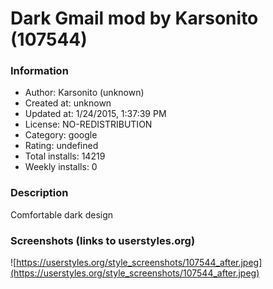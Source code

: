 # Dark Gmail mod by Karsonito (107544)

### Information
- Author: Karsonito (unknown)
- Created at: unknown
- Updated at: 1/24/2015, 1:37:39 PM
- License: NO-REDISTRIBUTION
- Category: google
- Rating: undefined
- Total installs: 14219
- Weekly installs: 0


### Description
Comfortable dark design


### Screenshots (links to userstyles.org)
![https://userstyles.org/style_screenshots/107544_after.jpeg](https://userstyles.org/style_screenshots/107544_after.jpeg)


